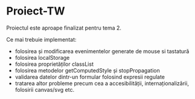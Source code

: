 # Proiect-TW

Proiectul este aproape finalizat pentru tema 2.

Ce mai trebuie implementat:

- folosirea și modificarea evenimentelor generate de mouse si tastatură
- folosirea localStorage
- folosirea proprietăților classList
- folosirea metodelor getComputedStyle și stopPropagation
- validarea datelor dintr-un formular folosind expresii regulate
- tratarea altor probleme precum cea a accesibilității, internaționalizării, folosirii canvas/svg etc.
